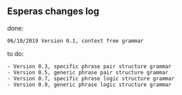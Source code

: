 ## Esperas changes log

done:

    06/10/2019 Version 0.1, context free grammar
    
to do:

    - Version 0.3, specific phrase pair structure grammar
    - Version 0.5, generic phrase pair structure grammar
    - Version 0.7, specific phrase logic structure grammar
    - Version 0.9, generic phrase logic structure grammar
